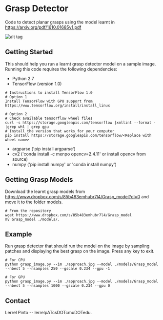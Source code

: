 # Grasp Detector

Code to detect planar grasps using the model learnt in 
https://arxiv.org/pdf/1610.01685v1.pdf

![alt tag](http://www.cs.cmu.edu/~lerrelp/all_grasp_img.png)

## Getting Started

This should help you run a learnt grasp detector model on a sample image. Running this code requires the following dependencies:

* Python 2.7
* TensorFlow (version 1.0)
```
# Instructions to install TensorFlow 1.0
# Option 1
Install TensorFlow with GPU support from https://www.tensorflow.org/install/install_linux

# Option 2
# Check available tensorflow wheel files
curl -s https://storage.googleapis.com/tensorflow |xmllint --format - |grep whl | grep gpu
# Install the version that works for your computer
pip install https://storage.googleapis.com/tensorflow/<Replace with wheel name>
```
* argparse ('pip install argparse')
* cv2 ('conda install -c menpo opencv=2.4.11' or install opencv from source)
* numpy ('pip install numpy' or 'conda install numpy')

## Getting Grasp Models

Download the learnt grasp models from https://www.dropbox.com/s/85b483emhubr7l4/Grasp_model?dl=0 and move it to the folder models.

```
# From the repository
wget https://www.dropbox.com/s/85b483emhubr7l4/Grasp_model
mv Grasp_model ./models/.
```

## Example

Run grasp detector that should run the model on the image by sampling patches and displaying the best grasp on the image. Press any key to exit.

```
# For CPU 
python grasp_image.py --im ./approach.jpg --model ./models/Grasp_model --nbest 5 --nsamples 250 --gscale 0.234 --gpu -1

# For GPU
python grasp_image.py --im ./approach.jpg --model ./models/Grasp_model --nbest 5 --nsamples 1000 --gscale 0.234 --gpu 0
```

## Contact
Lerrel Pinto -- lerrelpATcsDOTcmuDOTedu.
